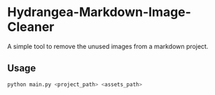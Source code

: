 # Hydrangea-Markdown-Image-Cleaner

A simple tool to remove the unused images from a markdown project.

## Usage

```bash
python main.py <project_path> <assets_path>
```
